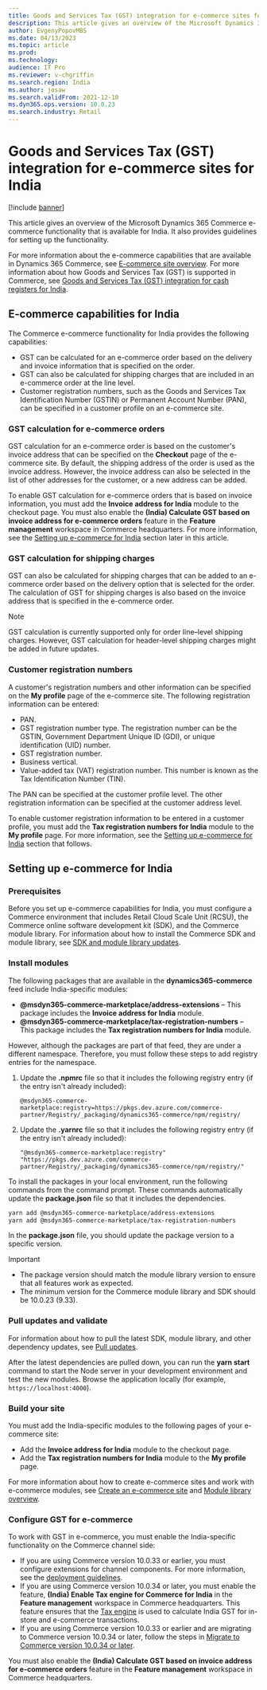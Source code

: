 ```yaml
---
title: Goods and Services Tax (GST) integration for e-commerce sites for India
description: This article gives an overview of the Microsoft Dynamics 365 Commerce e-commerce functionality that is available for India. It also provides guidelines for setting up the functionality.
author: EvgenyPopovMBS
ms.date: 04/13/2023
ms.topic: article
ms.prod: 
ms.technology: 
audience: IT Pro
ms.reviewer: v-chgriffin
ms.search.region: India
ms.author: josaw
ms.search.validFrom: 2021-12-10
ms.dyn365.ops.version: 10.0.23
ms.search.industry: Retail
---
```


# Goods and Services Tax (GST) integration for e-commerce sites for India

[!include [banner](../../../finance/includes/banner.md)]

This article gives an overview of the Microsoft Dynamics 365 Commerce e-commerce functionality that is available for India. It also provides guidelines for setting up the functionality. 

For more information about the e-commerce capabilities that are available in Dynamics 365 Commerce, see [E-commerce site overview](../../online-store-overview.md). For more information about how Goods and Services Tax (GST) is supported in Commerce, see [Goods and Services Tax (GST) integration for cash registers for India](apac-ind-cash-registers.md).

## E-commerce capabilities for India

The Commerce e-commerce functionality for India provides the following capabilities:

- GST can be calculated for an e-commerce order based on the delivery and invoice information that is specified on the order.
- GST can also be calculated for shipping charges that are included in an e-commerce order at the line level.
- Customer registration numbers, such as the Goods and Services Tax Identification Number (GSTIN) or Permanent Account Number (PAN), can be specified in a customer profile on an e-commerce site.

### GST calculation for e-commerce orders

GST calculation for an e-commerce order is based on the customer's invoice address that can be specified on the **Checkout** page of the e-commerce site. By default, the shipping address of the order is used as the invoice address. However, the invoice address can also be selected in the list of other addresses for the customer, or a new address can be added.

To enable GST calculation for e-commerce orders that is based on invoice information, you must add the **Invoice address for India** module to the checkout page. You must also enable the **(India) Calculate GST based on invoice address for e-commerce orders** feature in the **Feature management** workspace in Commerce headquarters. For more information, see the [Setting up e-commerce for India](#setting-up-e-commerce-for-india) section later in this article.

### GST calculation for shipping charges

GST can also be calculated for shipping charges that can be added to an e-commerce order based on the delivery option that is selected for the order. The calculation of GST for shipping charges is also based on the invoice address that is specified in the e-commerce order.

> [!NOTE]
> GST calculation is currently supported only for order line–level shipping charges. However, GST calculation for header-level shipping charges might be added in future updates.

### Customer registration numbers

A customer's registration numbers and other information can be specified on the **My profile** page of the e-commerce site. The following registration information can be entered:

- PAN.
- GST registration number type. The registration number can be the GSTIN, Government Department Unique ID (GDI), or unique identification (UID) number.
- GST registration number.
- Business vertical.
- Value-added tax (VAT) registration number. This number is known as the Tax Identification Number (TIN).

The PAN can be specified at the customer profile level. The other registration information can be specified at the customer address level.

To enable customer registration information to be entered in a customer profile, you must add the **Tax registration numbers for India** module to the **My profile** page. For more information, see the [Setting up e-commerce for India](#setting-up-e-commerce-for-india) section that follows.

## Setting up e-commerce for India

### Prerequisites

Before you set up e-commerce capabilities for India, you must configure a Commerce environment that includes Retail Cloud Scale Unit (RCSU), the Commerce online software development kit (SDK), and the Commerce module library. For information about how to install the Commerce SDK and module library, see [SDK and module library updates](../../e-commerce-extensibility/sdk-updates.md).

### Install modules

The following packages that are available in the **dynamics365-commerce** feed include India-specific modules:

- **@msdyn365-commerce-marketplace/address-extensions** – This package includes the **Invoice address for India** module.
- **@msdyn365-commerce-marketplace/tax-registration-numbers** – This package includes the **Tax registration numbers for India** module.

However, although the packages are part of that feed, they are under a different namespace. Therefore, you must follow these steps to add registry entries for the namespace.

1. Update the **.npmrc** file so that it includes the following registry entry (if the entry isn't already included):

    `@msdyn365-commerce-marketplace:registry=https://pkgs.dev.azure.com/commerce-partner/Registry/_packaging/dynamics365-commerce/npm/registry/`

1. Update the **.yarnrc** file so that it includes the following registry entry (if the entry isn't already included):

    `"@msdyn365-commerce-marketplace:registry" "https://pkgs.dev.azure.com/commerce-partner/Registry/_packaging/dynamics365-commerce/npm/registry/"`
	
To install the packages in your local environment, run the following commands from the command prompt. These commands automatically update the **package.json** file so that it includes the dependencies.

```bash
yarn add @msdyn365-commerce-marketplace/address-extensions
yarn add @msdyn365-commerce-marketplace/tax-registration-numbers
```

In the **package.json** file, you should update the package version to a specific version.

> [!IMPORTANT]
> - The package version should match the module library version to ensure that all features work as expected. 
> - The minimum version for the Commerce module library and SDK should be 10.0.23 (9.33). 

### Pull updates and validate

For information about how to pull the latest SDK, module library, and other dependency updates, see [Pull updates](../../e-commerce-extensibility/sdk-updates.md#pull-updates).

After the latest dependencies are pulled down, you can run the **yarn start** command to start the Node server in your development environment and test the new modules. Browse the application locally (for example, `https://localhost:4000`).

### Build your site

You must add the India-specific modules to the following pages of your e-commerce site:

- Add the **Invoice address for India** module to the checkout page.
- Add the **Tax registration numbers for India** module to the **My profile** page.

For more information about how to create e-commerce sites and work with e-commerce modules, see [Create an e-commerce site](../../create-ecommerce-site.md) and [Module library overview](../../starter-kit-overview.md).

### Configure GST for e-commerce

To work with GST in e-commerce, you must enable the India-specific functionality on the Commerce channel side:

- If you are using Commerce version 10.0.33 or earlier, you must configure extensions for channel components. For more information, see the [deployment guidelines](apac-ind-loc-deployment-guidelines.md).
- If you are using Commerce version 10.0.34 or later, you must enable the feature, **(India) Enable Tax engine for Commerce for India** in the **Feature management** workspace in Commerce headquarters. This feature ensures that the [Tax engine](../../../finance/general-ledger/tax-engine.md) is used to calculate India GST for in-store and e-commerce transactions.
- If you are using Commerce version 10.0.33 or earlier and are migrating to Commerce version 10.0.34 or later, follow the steps in [Migrate to Commerce version 10.0.34 or later](apac-ind-loc-deployment-guidelines.md#migrate-to-commerce-version-10034-or-later).

You must also enable the **(India) Calculate GST based on invoice address for e-commerce orders** feature in the **Feature management** workspace in Commerce headquarters.
